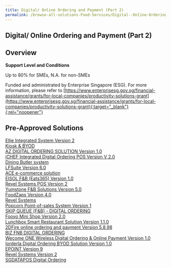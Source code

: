 ```yaml
---
title: Digital/ Online Ordering and Payment (Part 2)
permalink: /browse-all-solutions-Food-Services/Digital--Online-Ordering-and-Payment--Part-2-
---
```


## Digital/ Online Ordering and Payment (Part 2)
## Overview

**Support Level and Conditions**

Up to 80% for SMEs, N.A. for non-SMEs

Funded and administrated by Enterprise Singapore (ESG). For more information, please refer to
[https://www.enterprisesg.gov.sg/financial-assistance/grants/for-local-companies/productivity-solutions-grant](https://www.enterprisesg.gov.sg/financial-assistance/grants/for-local-companies/productivity-solutions-grant){:target="_blank"}{:rel="noopener"}

## Pre-Approved Solutions

<a href='/productivity-solutions-grant/solutionrepo/solution830' target='_blank'>Ellie Integrated System Version 2</a><br>
<a href='/productivity-solutions-grant/solutionrepo/solution976' target='_blank'>Kiosk  & BYOD</a><br>
<a href='/productivity-solutions-grant/solutionrepo/solution981' target='_blank'>AZ DIGITAL ORDERING SOLUTION Version 1.0</a><br>
<a href='/productivity-solutions-grant/solutionrepo/solution991' target='_blank'>iCHEF Integrated Digital Ordering POS Version V 2.0</a><br>
<a href='/productivity-solutions-grant/solutionrepo/solution996' target='_blank'>Dining Butler system </a><br>
<a href='/productivity-solutions-grant/solutionrepo/solution1139' target='_blank'>LFSuite Version 6.0</a><br>
<a href='/productivity-solutions-grant/solutionrepo/solution1299' target='_blank'>ACE e-commerce solution</a><br>
<a href='/productivity-solutions-grant/solutionrepo/solution1441' target='_blank'>EISOL F&B (Eats365) Version 1.0</a><br>
<a href='/productivity-solutions-grant/solutionrepo/solution1795' target='_blank'>Revel Systems POS Version 2</a><br>
<a href='/productivity-solutions-grant/solutionrepo/solution1833' target='_blank'>Yumstone F&B Solutions Version 5.0</a><br>
<a href='/productivity-solutions-grant/solutionrepo/solution1957' target='_blank'>FoodZaps Version 4.0</a><br>
<a href='/productivity-solutions-grant/solutionrepo/solution2060' target='_blank'>Revel Systems</a><br>
<a href='/productivity-solutions-grant/solutionrepo/solution2172' target='_blank'>Popcorn Point-of-sales System Version 1</a><br>
<a href='/productivity-solutions-grant/solutionrepo/solution2198' target='_blank'>SKIP QUEUE (F&B) - DIGITAL ORDERING</a><br>
<a href='/productivity-solutions-grant/solutionrepo/solution2304' target='_blank'>Fooyo Mini Shop Version 2.0</a><br>
<a href='/productivity-solutions-grant/solutionrepo/solution2510' target='_blank'>Lunchbox Smart Restaurant Solution Version 1.1.0</a><br>
<a href='/productivity-solutions-grant/solutionrepo/solution2532' target='_blank'>2DFire online ordering and payment Version 5.8.98</a><br>
<a href='/productivity-solutions-grant/solutionrepo/solution2722' target='_blank'>BIZ FNB DIGITAL ORDERING</a><br>
<a href='/productivity-solutions-grant/solutionrepo/solution2935' target='_blank'>Wecome ONE Wireless Digital Ordering & Online Payment Version 1.0</a><br>
<a href='/productivity-solutions-grant/solutionrepo/solution2966' target='_blank'>Iorderla Digital Ordering BYOD Solution Version 1.0</a><br>
<a href='/productivity-solutions-grant/solutionrepo/solution2991' target='_blank'>EPOINT Version 9</a><br>
<a href='/productivity-solutions-grant/solutionrepo/solution3007' target='_blank'>Revel Systems Version 2</a><br>
<a href='/productivity-solutions-grant/solutionrepo/solution3030' target='_blank'>SGDATAPOS Digital Ordering</a><br>
